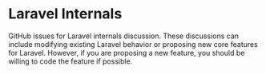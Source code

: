 # Laravel Internals

GitHub issues for Laravel internals discussion. These discussions can include modifying existing Laravel behavior or proposing new core features for Laravel. However, if you are proposing a new feature, you should be willing to code the feature if possible.
